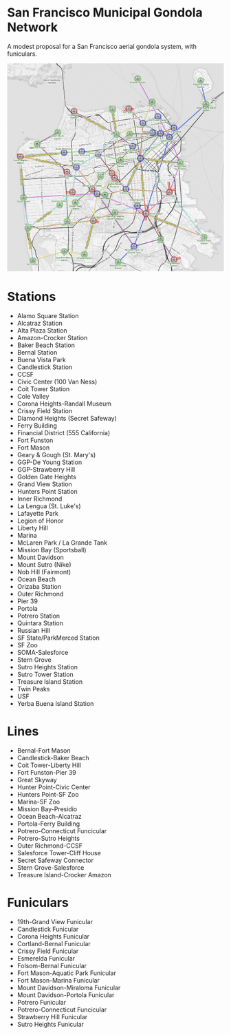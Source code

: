 # San Francisco Municipal Gondola Network
A modest proposal for a San Francisco aerial gondola system, with funiculars.

![sf gondola network](sf%20gondola%20network.jpg)

# Stations
- Alamo Square Station
- Alcatraz Station
- Alta Plaza Station
- Amazon-Crocker Station
- Baker Beach Station
- Bernal Station
- Buena Vista Park
- Candlestick Station
- CCSF
- Civic Center (100 Van Ness)
- Coit Tower Station
- Cole Valley
- Corona Heights-Randall Museum
- Crissy Field Station
- Diamond Heights (Secret Safeway)
- Ferry Building
- Financial District (555 California)
- Fort Funston
- Fort Mason
- Geary & Gough (St. Mary's)
- GGP-De Young Station
- GGP-Strawberry Hill
- Golden Gate Heights
- Grand View Station
- Hunters Point Station
- Inner Richmond
- La Lengua (St. Luke's)
- Lafayette Park
- Legion of Honor
- Liberty Hill
- Marina
- McLaren Park / La Grande Tank
- Mission Bay (Sportsball)
- Mount Davidson
- Mount Sutro (Nike)
- Nob Hill (Fairmont)
- Ocean Beach
- Orizaba Station
- Outer Richmond
- Pier 39
- Portola
- Potrero Station
- Quintara Station
- Russian Hill
- SF State/ParkMerced Station
- SF Zoo
- SOMA-Salesforce
- Stern Grove
- Sutro Heights Station
- Sutro Tower Station
- Treasure Island Station
- Twin Peaks
- USF
- Yerba Buena Island Station

# Lines
- Bernal-Fort Mason
- Candlestick-Baker Beach
- Coit Tower-Liberty Hill
- Fort Funston-Pier 39
- Great Skyway
- Hunter Point-Civic Center
- Hunters Point-SF Zoo
- Marina-SF Zoo
- Mission Bay-Presidio
- Ocean Beach-Alcatraz
- Portola-Ferry Building
- Potrero-Connecticut Funcicular
- Potrero-Sutro Heights
- Outer Richmond-CCSF
- Salesforce Tower-Cliff House
- Secret Safeway Connector
- Stern Grove-Salesforce
- Treasure Island-Crocker Amazon

# Funiculars
- 19th-Grand View Funicular
- Candlestick Funicular
- Corona Heights Funicular
- Cortland-Bernal Funicular
- Crissy Field Funicular
- Esmerelda Funicular
- Folsom-Bernal Funicular
- Fort Mason-Aquatic Park Funicular
- Fort Mason-Marina Funicular
- Mount Davidson-Miraloma Funicular
- Mount Davidson-Portola Funicular
- Potrero Funicular
- Potrero-Connecticut Funcicular
- Strawberry Hill Funicular
- Sutro Heights Funicular
